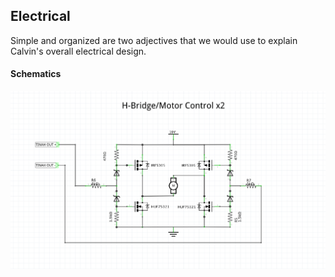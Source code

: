 ## Electrical

Simple and organized are two adjectives that we would use to explain Calvin's overall electrical design.

#### Schematics

![H-Bridge Schematic](images/H_Bridge_Schematic.png)
